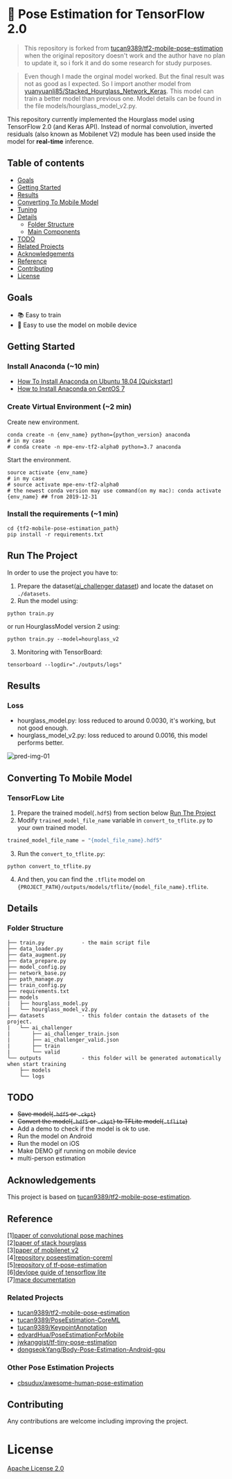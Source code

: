 # 💃 Pose Estimation for TensorFlow 2.0

> This repository is forked from [tucan9389/tf2-mobile-pose-estimation](https://github.com/tucan9389/tf2-mobile-pose-estimation) when the original repository doesn't work and the author have no plan to update it, so i fork it and do some research for study purposes.

> Even though I made the orginal model worked. But the final result was not as good as I expected. So I import another model from [yuanyuanli85/Stacked_Hourglass_Network_Keras](https://github.com/yuanyuanli85/Stacked_Hourglass_Network_Keras). This model can train a better model than previous one. Model details can be found in the file models/hourglass_model_v2.py.

This repository currently implemented the Hourglass model using TensorFlow 2.0 (and Keras API). Instead of normal convolution, inverted residuals (also known as Mobilenet V2) module has been used inside the model for **real-time** inference.

## Table of contents

- [Goals](#goals)
- [Getting Started](#getting-started)
- [Results](#results)
- [Converting To Mobile Model](#converting-to-mobile-model)
- [Tuning](#tuning)
- [Details](#details)
  - [Folder Structure](#folder-structure)
  - [Main Components](#main-components)
- [TODO](#todo)
- [Related Projects](#related-projects)
- [Acknowledgements](#acknowledgements)
- [Reference](#reference)
- [Contributing](#contributing)
- [License](#license)

## Goals

- 📚 Easy to train
- 🏃‍ Easy to use the model on mobile device

## Getting Started

### Install Anaconda (~10 min)

- [How To Install Anaconda on Ubuntu 18.04 [Quickstart]](https://www.digitalocean.com/community/tutorials/how-to-install-anaconda-on-ubuntu-18-04-quickstart)
- [How to Install Anaconda on CentOS 7](https://linuxize.com/post/how-to-install-anaconda-on-centos-7/)

### Create Virtual Environment (~2 min)

Create new environment.

```shell
conda create -n {env_name} python={python_version} anaconda
# in my case
# conda create -n mpe-env-tf2-alpha0 python=3.7 anaconda
```

Start the environment.

```shell
source activate {env_name}
# in my case
# source activate mpe-env-tf2-alpha0
# the newest conda version may use command(on my mac): conda activate {env_name} ## from 2019-12-31
```

### Install the requirements (~1 min)

```shell
cd {tf2-mobile-pose-estimation_path}
pip install -r requirements.txt
```

## Run The Project

In order to use the project you have to:

1. Prepare the dataset([ai_challenger dataset](https://drive.google.com/open?id=1zahjQWhuKIYWRRI2ZlHzn65Ug_jIiC4l)) and locate the dataset on `./datasets`.
2. Run the model using:

```shell
python train.py
```
or run HourglassModel version 2 using:
```shell
python train.py --model=hourglass_v2
```

3. Monitoring with TensorBoard:

```shell
tensorboard --logdir="./outputs/logs"
```

## Results

### Loss

- hourglass_model.py: loss reduced to around 0.0030, it's working, but not good enough.
- hourglass_model_v2.py: loss reduced to around 0.0016, this model performs better.

![pred-img-01](resources/tensorboard_img_pred_20200101.png)

## Converting To Mobile Model

### TensorFLow Lite

1. Prepare the trained model(`.hdf5`) from section below [Run The Project](#run-the-project)
2. Modify `trained_model_file_name` variable in `convert_to_tflite.py` to your own trained model.

```python
trained_model_file_name = "{model_file_name}.hdf5"
```

3. Run the `convert_to_tflite.py`:

```shell
python convert_to_tflite.py
```

4. And then, you can find the `.tflite` model on `{PROJECT_PATH}/outputs/models/tflite/{model_file_name}.tflite`.


## Details

### Folder Structure

```
├── train.py            - the main script file
├── data_loader.py
├── data_augment.py
├── data_prepare.py
├── model_config.py
├── network_base.py
├── path_manage.py
├── train_config.py
├── requirements.txt
├── models
|   ├── hourglass_model.py 
|   └── hourglass_model_v2.py
├── datasets            - this folder contain the datasets of the project.
|   └── ai_challenger
|       ├── ai_challenger_train.json
|       ├── ai_challenger_valid.json
|       ├── train
|       └── valid
└── outputs             - this folder will be generated automatically when start training
    ├── models
    └── logs
```

## TODO

- ~~Save model(`.hdf5` or `.ckpt`)~~
- ~~Convert the model(`.hdf5` or `.ckpt`) to TFLite model(`.tflite`)~~
- Add a demo to check if the model is ok to use.
- Run the model on Android
- Run the model on iOS
- Make DEMO gif running on mobile device
- multi-person estimation

## Acknowledgements

This project is based on [tucan9389/tf2-mobile-pose-estimation](https://github.com/tucan9389/tf2-mobile-pose-estimation).

## Reference

[1][paper of convolutional pose machines](https://arxiv.org/abs/1602.00134) <br/>
[2][paper of stack hourglass](https://arxiv.org/abs/1603.06937) <br/>
[3][paper of mobilenet v2](https://arxiv.org/pdf/1801.04381.pdf) <br/>
[4][repository poseestimation-coreml](https://github.com/tucan9389/PoseEstimation-CoreML) <br/>
[5][repository of tf-pose-estimation](https://github.com/ildoonet/tf-pose-estimation) <br>
[6][devlope guide of tensorflow lite](https://github.com/tensorflow/tensorflow/tree/master/tensorflow/docs_src/mobile/tflite) <br/>
[7][mace documentation](https://mace.readthedocs.io)

### Related Projects

- [tucan9389/tf2-mobile-pose-estimation](https://github.com/tucan9389/tf2-mobile-pose-estimation)
- [tucan9389/PoseEstimation-CoreML](https://github.com/tucan9389/PoseEstimation-CoreML)
- [tucan9389/KeypointAnnotation](https://github.com/tucan9389/KeypointAnnotation)
- [edvardHua/PoseEstimationForMobile](https://github.com/edvardHua/PoseEstimationForMobile)
- [jwkanggist/tf-tiny-pose-estimation](https://github.com/jwkanggist/tf-tiny-pose-estimatio)
- [dongseokYang/Body-Pose-Estimation-Android-gpu](https://github.com/dongseokYang/Body-Pose-Estimation-Android-gpu)

### Other Pose Estimation Projects

- [cbsudux/awesome-human-pose-estimation](https://github.com/cbsudux/awesome-human-pose-estimation)

## Contributing

Any contributions are welcome including improving the project.

# License

[Apache License 2.0](LICENSE)
